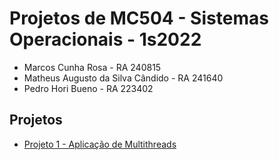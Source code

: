 # Projetos de MC504 - Sistemas Operacionais - 1s2022

* Marcos Cunha Rosa - RA 240815
* Matheus Augusto da Silva Cândido - RA 241640
* Pedro Hori Bueno - RA 223402

## Projetos

* [Projeto 1 - Aplicação de Multithreads](projeto1/)
